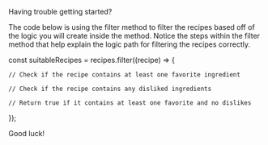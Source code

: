Having trouble getting started?

The code below is using the filter method to filter the recipes based off of the logic you will create inside the method. Notice the steps within the filter method that help explain the logic path for filtering the recipes correctly.

const suitableRecipes = recipes.filter((recipe) => {

    // Check if the recipe contains at least one favorite ingredient

    // Check if the recipe contains any disliked ingredients

    // Return true if it contains at least one favorite and no dislikes

});

Good luck!
